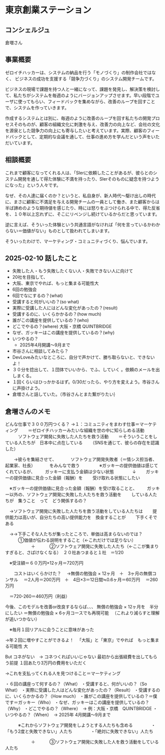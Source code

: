 # 東京創業ステーション

## コンシェルジュ
倉増さん

## 事業概要
ゼロイチハッカーは、システムの納品を行う「モノづくり」の制作会社ではなく、
ビジネスの成功を支援する「競争力づくり」のシステム開発チームです。

ビジネスの現場で課題を持つ人と一緒になって、課題を発見し、解決策を検討して、私たちがシステムを毎週のようにバージョンアップさせます。早い段階でユーザに使ってもらい、フィードバックを集めながら、改善のループを回すことで、システムを作っていきます。

作成するシステムとは別に、毎週のように改善のループを回す私たちの開発プロセスそのものが、顧客の組織文化に刺激を与え、改善力の向上など、会社の文化を源泉とした競争力の向上にも寄与したいと考えています。実際、顧客のフィードバックとして、定期的な会議を通して、仕事の進め方を学んだという声をいただいています。


## 相談概要
これまで顧客になってくれる人は、「SIerに依頼したことがあるが、彼らとのシステム開発を通して得た体験に不満を持ったり、SIerそのものに疑念を持つようになった」という人々です。

なぜ、その人達に届くのか？というと、私自身が、新人時代〜駆け出しの時代に、まさに顧客に不満足を与える開発チームの一員として働き、また顧客からは半ば諦めのような期待値を感じたり、時には怒りをぶつけられる中で、得た反省を、１０年以上忘れずに、そこにリベンジし続けているからだと思っています。

逆に言えば、そういった体験という共通言語がなければ「何を言っているかわからない＝価値がない」ものとして扱われてしまいます。

そういったわけで、マーケティング・コミュニティづくり、悩んでいます。


## 2025-02-10 話したこと
- 失敗した人・もう失敗したくない人・失敗できない人に向けて
- 20社を目指して、
- 大阪、東京でやれば、もっと集まる可能性大
- 6回の勉強会
- 6回でなにするの？(what)
- 受講すると何がいいの？(so what)
- 実際に受講した人にはどんな変化があったの？(result)
- 受講するのに、いくらかかるの？(how much)
- 誰がこの講座を提供しているの？(who)
- どこでやるの？(where) 大阪・京橋 QUINTBRIDGE
- なぜ、ガッキーはこの講座を提供しているの？(why)
- いつやるの？
  - 2025年4月開講〜9月まで
- 市谷さんに相談してみたら？
- DevLoveみたいなところに、自分で声かけて、勝ち取らないと、できないよ！
- ３０分を捻出して、１団体でいいから、でふ、していく  。依頼のメールを出しまくる。
- １回くらいはひっかかるはず。0/30だったら、やり方を変えよう。市谷さんに声掛けよう。
- 倉増さんと話していた。（市谷さんとまた繋がりたい｝

## 倉増さんのメモ
どんな仕事で３００万円つくる？
→１：コミュニティをまわす仕事＝マーケティング
　　＝ゼロイチハッカーみたいな組織を世の中に知らしめる活動
　　　ソフトウェア開発に失敗した人たちを救う活動
　　＝そういうことをしている人たちが　日本中に点在している
　　（SNSを通じて、彼らの存在を認識した）

　　→彼らを集結させて、
　　　ソフトウェア開発失敗者（＝情シス担当者、起業家、社長）
　　　をみんなで救う
　　　
　※ガッキーの提供価値は感じてくれているが、
　　ガッキーに支払う金額は少ない状態
　　　　↓
　　ガッキーの提供価値に見合った金額（報酬）を
　　受け取れる状態にしたい

　※ガッキーの提供価値に見合った金額（報酬）を受け取ることと、
　　ガッキー以外の、ソフトウェア開発に失敗した人たちを救う活動を
　　している人たちが　集うこと　って　どう関係するの？

　→ソフトウェア開発に失敗した人たちを救う活動をしている人たちは
　　提供能力は高いが、自分たちの高い提供能力を　換金することが
　　下手くそである

　→→下手こそな人たちが集ったところで、単価は高まらないのでは？
　　　①価値が伝わる説明をすること（←これだけでは足りない）
　　　　　　＋
　　　②ソフトウェア開発に失敗した人たち（←ここが集まりすぎると、さばけなくなる）　２０社あつまると１社　＝1/20

　※受注額＝６０万円×12ヶ月＝720万円

　　コストはいくらかけた？
　→無償の勉強会 × 12ヶ月　＋　3ヶ月の無償コンサル
　＝2人月＝200万円　＋　4日×3＝12日間≒0.6ヶ月＝60万円
　＝260万円

　＝720-260＝460万円（利益）

今後、このモデルを改善or改良するならば、、、
無償の勉強会 × 12ヶ月を　半分にしたい
＝無償の勉強会 × 6ヶ月コースでも再現可能
　（これより減らすと理解が追いつかない）

　※毎月１回リアルに会うことに意味があった

→年２回に増やすことができるよ！
　「大阪」と「東京」でやれば　もっと集まる可能性 大

But コネがない　→ コネつくればいいじゃない
最初から出張経費を出してもらう前提
１回あたり3万円の費用をいただく

→これを支払ってくれる人を見つけること＝マーケティング

・６回の講座って何するの？（What）
・受講すると、何がいいの？（So What）
・実際に受講した人はどんな変化があったの？（Result）
・受講するのに、いくらかかるの？（How much）
・誰がこの講座を提供しているの？＝僕です＝ガッキー（Who）
・なぜ、ガッキーはこの講座を提供しているの？（Why）
・どこでやるの？（Where）　→ 例：大阪・京橋　QUINTBRIDGE
・いつやるの？（When）　→ 2025年 4月開講〜9月まで

　　　※これからソフトウェア開発をしようとする人たちも含める
　　　　・「もう2度と失敗できない」人たち
　　　　・「絶対に失敗できない」人たち

　　　　　　＋
　　　③ソフトウェア開発に失敗した人を救う活動をしている人たち

